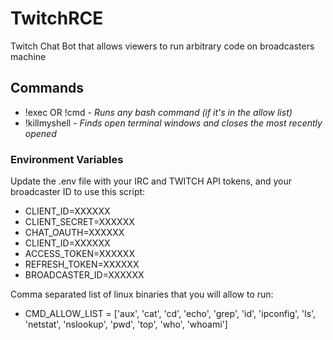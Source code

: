 # TwitchRCE
Twitch Chat Bot that allows viewers to run arbitrary code on broadcasters machine

## Commands
* !exec OR !cmd - *Runs any bash command (if it's in the allow list)*
* !killmyshell - *Finds open terminal windows and closes the most recently opened*

### Environment Variables
Update the .env file with your IRC and TWITCH API tokens, and your broadcaster ID to use this script:
* CLIENT_ID=XXXXXX
* CLIENT_SECRET=XXXXXX
* CHAT_OAUTH=XXXXXX
* CLIENT_ID=XXXXXX
* ACCESS_TOKEN=XXXXXX
* REFRESH_TOKEN=XXXXXX
* BROADCASTER_ID=XXXXXX

Comma separated list of linux binaries that you will allow to run:
* CMD_ALLOW_LIST = ['aux', 'cat', 'cd', 'echo', 'grep', 'id', 'ipconfig', 'ls', 'netstat', 'nslookup', 'pwd', 'top',
                  'who', 'whoami']
